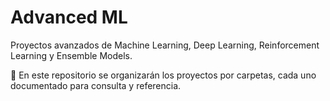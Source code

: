 # Advanced ML

Proyectos avanzados de Machine Learning, Deep Learning, Reinforcement Learning y Ensemble Models.

📂 En este repositorio se organizarán los proyectos por carpetas, cada uno documentado para consulta y referencia.
